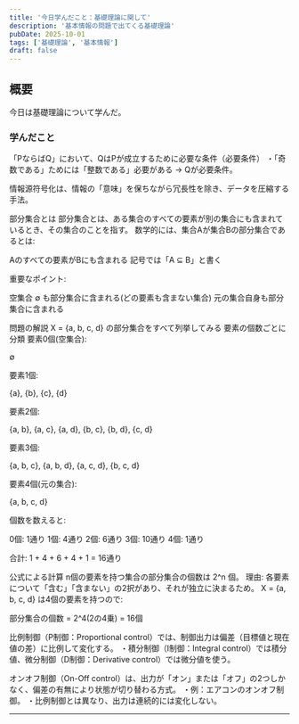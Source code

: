 ```yaml
---
title: '今日学んだこと：基礎理論に関して'
description: '基本情報の問題で出てくる基礎理論'
pubDate: 2025-10-01
tags: ['基礎理論', '基本情報']
draft: false
---
```


## 概要

今日は基礎理論について学んだ。

### 学んだこと

「PならばQ」において、QはPが成立するために必要な条件（必要条件）
・「奇数である」ためには「整数である」必要がある → Qが必要条件。

情報源符号化は、情報の「意味」を保ちながら冗長性を除き、データを圧縮する手法。

部分集合とは
部分集合とは、ある集合のすべての要素が別の集合にも含まれているとき、その集合のことを指す。
数学的には、集合Aが集合Bの部分集合であるとは:

Aのすべての要素がBにも含まれる
記号では「A ⊆ B」と書く

重要なポイント:

空集合 ∅ も部分集合に含まれる(どの要素も含まない集合)
元の集合自身も部分集合に含まれる


問題の解説
X = {a, b, c, d} の部分集合をすべて列挙してみる
要素の個数ごとに分類
要素0個(空集合):

∅

要素1個:

{a}, {b}, {c}, {d}

要素2個:

{a, b}, {a, c}, {a, d}, {b, c}, {b, d}, {c, d}

要素3個:

{a, b, c}, {a, b, d}, {a, c, d}, {b, c, d}

要素4個(元の集合):

{a, b, c, d}

個数を数えると:

0個: 1通り
1個: 4通り
2個: 6通り
3個: 10通り
4個: 1通り

合計: 1 + 4 + 6 + 4 + 1 = 16通り

公式による計算
n個の要素を持つ集合の部分集合の個数は 2^n 個。
理由: 各要素について「含む」「含まない」の2択があり、それが独立に決まるため。
X = {a, b, c, d} は4個の要素を持つので:

部分集合の個数 = 2^4(2の4乗) = 16個

比例制御（P制御：Proportional control）では、制御出力は偏差（目標値と現在値の差）に比例して変化する。
・積分制御（I制御：Integral control）では積分値、微分制御（D制御：Derivative control）では微分値を使う。

オンオフ制御（On-Off control）は、出力が「オン」または「オフ」の2つしかなく、偏差の有無により状態が切り替わる方式。
・例：エアコンのオンオフ制御。
・比例制御とは異なり、出力は連続的には変化しない。

---